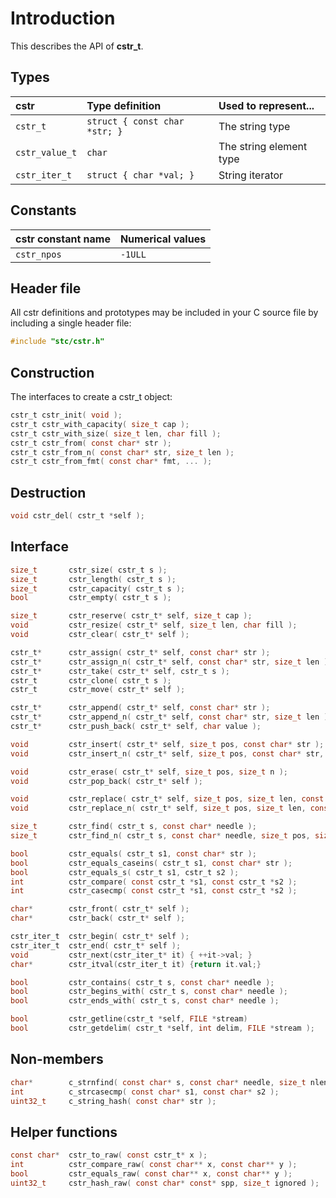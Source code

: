 # Introduction

This describes the API of **cstr_t**.

## Types

| cstr              | Type definition                        | Used to represent...                 |
|:------------------|:---------------------------------------|:-------------------------------------|
| `cstr_t`          | `struct { const char *str; }`          | The string type                      |
| `cstr_value_t`    | `char`                                 | The string element type              |
| `cstr_iter_t`     | `struct { char *val; }`                | String iterator                      |

## Constants

| cstr constant name         | Numerical values |
|:---------------------------|:-----------------|
|  `cstr_npos`               | `-1ULL`          |

## Header file

All cstr definitions and prototypes may be included in your C source file by including a single header file:

```c
#include "stc/cstr.h"
```

## Construction

The interfaces to create a cstr_t object:
```c
cstr_t cstr_init( void );
cstr_t cstr_with_capacity( size_t cap );
cstr_t cstr_with_size( size_t len, char fill );
cstr_t cstr_from( const char* str );
cstr_t cstr_from_n( const char* str, size_t len );
cstr_t cstr_from_fmt( const char* fmt, ... );
```

## Destruction

```c
void cstr_del( cstr_t *self );
```

## Interface

```c
size_t       cstr_size( cstr_t s );
size_t       cstr_length( cstr_t s );
size_t       cstr_capacity( cstr_t s );
bool         cstr_empty( cstr_t s );
```

```c
size_t       cstr_reserve( cstr_t* self, size_t cap );
void         cstr_resize( cstr_t* self, size_t len, char fill );
void         cstr_clear( cstr_t* self );
```

```c
cstr_t*      cstr_assign( cstr_t* self, const char* str );
cstr_t*      cstr_assign_n( cstr_t* self, const char* str, size_t len );
cstr_t*      cstr_take( cstr_t* self, cstr_t s );
cstr_t       cstr_clone( cstr_t s );
cstr_t       cstr_move( cstr_t* self );
```

```c
cstr_t*      cstr_append( cstr_t* self, const char* str );
cstr_t*      cstr_append_n( cstr_t* self, const char* str, size_t len );
cstr_t*      cstr_push_back( cstr_t* self, char value );
```

```c
void         cstr_insert( cstr_t* self, size_t pos, const char* str );
void         cstr_insert_n( cstr_t* self, size_t pos, const char* str, size_t n );
```

```c
void         cstr_erase( cstr_t* self, size_t pos, size_t n );
void         cstr_pop_back( cstr_t* self );
```

```c
void         cstr_replace( cstr_t* self, size_t pos, size_t len, const char* str );
void         cstr_replace_n( cstr_t* self, size_t pos, size_t len, const char* str, size_t n );
```

```c
size_t       cstr_find( cstr_t s, const char* needle );
size_t       cstr_find_n( cstr_t s, const char* needle, size_t pos, size_t nlen );
```

```c
bool         cstr_equals( cstr_t s1, const char* str );
bool         cstr_equals_caseins( cstr_t s1, const char* str );
bool         cstr_equals_s( cstr_t s1, cstr_t s2 );
int          cstr_compare( const cstr_t *s1, const cstr_t *s2 );
int          cstr_casecmp( const cstr_t *s1, const cstr_t *s2 );
```

```c
char*        cstr_front( cstr_t* self );
char*        cstr_back( cstr_t* self );
```

```c
cstr_iter_t  cstr_begin( cstr_t* self );
cstr_iter_t  cstr_end( cstr_t* self );
void         cstr_next(cstr_iter_t* it) { ++it->val; }
char*        cstr_itval(cstr_iter_t it) {return it.val;}
```

```c
bool         cstr_contains( cstr_t s, const char* needle );
bool         cstr_begins_with( cstr_t s, const char* needle );
bool         cstr_ends_with( cstr_t s, const char* needle );
```

```c
bool         cstr_getline(cstr_t *self, FILE *stream)
bool         cstr_getdelim( cstr_t *self, int delim, FILE *stream );
```

## Non-members

```c
char*        c_strnfind( const char* s, const char* needle, size_t nlen );
int          c_strcasecmp( const char* s1, const char* s2 );
uint32_t     c_string_hash( const char* str );
```

## Helper functions

```c
const char*  cstr_to_raw( const cstr_t* x );
int          cstr_compare_raw( const char** x, const char** y );
bool         cstr_equals_raw( const char** x, const char** y );
uint32_t     cstr_hash_raw( const char* const* spp, size_t ignored );
```

